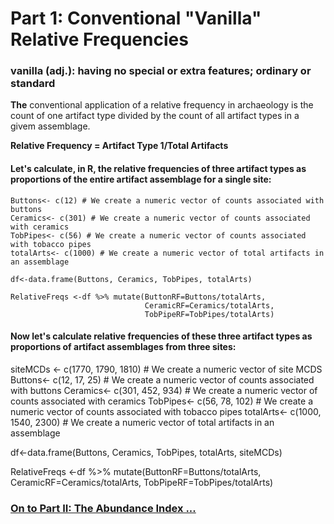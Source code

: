 # Part 1: Conventional "Vanilla" Relative Frequencies  
### vanilla (adj.): having no special or extra features; ordinary or standard
 
**The** conventional application of a relative frequency in archaeology is the count of one artifact type divided by the count of all artifact types in a givem assemblage.

**Relative Frequency = Artifact Type 1/Total Artifacts**

#### Let's calculate, in R, the relative frequencies of three artifact types as proportions of the entire artifact assemblage for a single site:

```
Buttons<- c(12) # We create a numeric vector of counts associated with buttons
Ceramics<- c(301) # We create a numeric vector of counts associated with ceramics
TobPipes<- c(56) # We create a numeric vector of counts associated with tobacco pipes
totalArts<- c(1000) # We create a numeric vector of total artifacts in an assemblage
```

``` df<-data.frame(Buttons, Ceramics, TobPipes, totalArts) ```
  
``` 
RelativeFreqs <-df %>% mutate(ButtonRF=Buttons/totalArts,
                              CeramicRF=Ceramics/totalArts,
                              TobPipeRF=TobPipes/totalArts) 
```

#### Now let's calculate relative frequencies of these three artifact types as proportions of artifact assemblages from three sites:

siteMCDs <- c(1770, 1790, 1810) # We create a numeric vector of site MCDS
Buttons<- c(12, 17, 25) # We create a numeric vector of counts associated with buttons
Ceramics<- c(301, 452, 934) # We create a numeric vector of counts associated with ceramics
TobPipes<- c(56, 78, 102) # We create a numeric vector of counts associated with tobacco pipes
totalArts<- c(1000, 1540, 2300) # We create a numeric vector of total artifacts in an assemblage

df<-data.frame(Buttons, Ceramics, TobPipes, totalArts, siteMCDs)
  
RelativeFreqs <-df %>% mutate(ButtonRF=Buttons/totalArts,
                              CeramicRF=Ceramics/totalArts,
                              TobPipeRF=TobPipes/totalArts)



### [On to Part II: The Abundance Index ...](https://github.com/DAACS-Research-Consortium/DAACS-Open-Academy/blob/main/FSS2021/Workshop6/Part_II.md)

